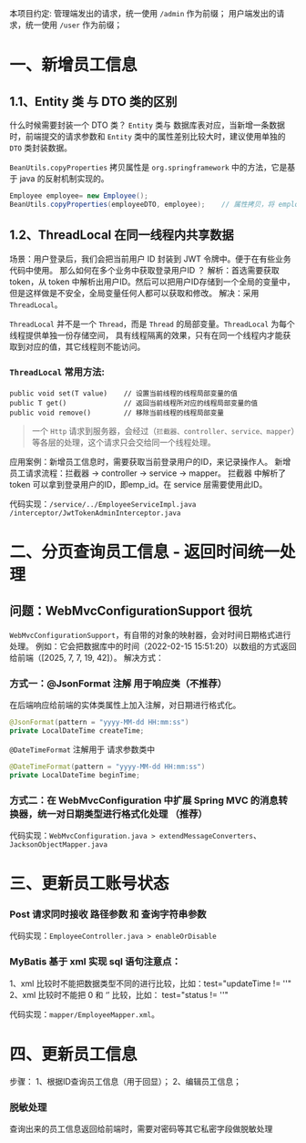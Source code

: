 本项目约定:
    管理端发出的请求，统一使用 `/admin` 作为前缀；
    用户端发出的请求，统一使用 `/user` 作为前缀；

# 一、新增员工信息

## 1.1、Entity 类 与 DTO 类的区别
什么时候需要封装一个 DTO 类？
`Entity` 类与 数据库表对应，当新增一条数据时，前端提交的请求参数和 `Entity` 类中的属性差别比较大时，建议使用单独的 `DTO` 类封装数据。

`BeanUtils.copyProperties` 拷贝属性是 `org.springframework` 中的方法，它是基于 java 的反射机制实现的。
```java
Employee employee= new Employee();
BeanUtils.copyProperties(employeeDTO, employee);    // 属性拷贝，将 employeeDTO 中的所有属性值拷贝到 employee 中。
```

## 1.2、ThreadLocal 在同一线程内共享数据
场景：用户登录后，我们会把当前用户 ID 封装到 JWT 令牌中。便于在有些业务代码中使用。 那么如何在多个业务中获取登录用户ID ？
解析：首选需要获取 token，从 token 中解析出用户ID。然后可以把用户ID存储到一个全局的变量中，但是这样做是不安全，全局变量任何人都可以获取和修改。
解决：采用 `ThreadLocal`。

`ThreadLocal` 并不是一个 `Thread`，而是 `Thread` 的局部变量。`ThreadLocal` 为每个线程提供单独一份存储空间，
具有线程隔离的效果，只有在同一个线程内才能获取到对应的值，其它线程则不能访问。

### `ThreadLocal` 常用方法: 

```
public void set(T value)    // 设置当前线程的线程局部变量的值
public T get()              // 返回当前线程所对应的线程局部变量的值
public void remove()        // 移除当前线程的线程局部变量
```

> 一个 `Http` 请求到服务器，会经过（`拦截器、controller、service、mapper`）等各层的处理，这个请求只会交给同一个线程处理。 

应用案例：新增员工信息时，需要获取当前登录用户的ID，来记录操作人。
新增员工请求流程：拦截器 -> controller -> service -> mapper。
拦截器 中解析了 token 可以拿到登录用户的ID，即emp_id。在 service 层需要使用此ID。

代码实现：`/service/../EmployeeServiceImpl.java` `/interceptor/JwtTokenAdminInterceptor.java`


# 二、分页查询员工信息 - 返回时间统一处理

## 问题：WebMvcConfigurationSupport 很坑

`WebMvcConfigurationSupport`，有自带的对象的映射器，会对时间日期格式进行处理。
例如：它会把数据库中的时间（2022-02-15 15:51:20）以数组的方式返回给前端（[2025, 7, 7, 19, 42]）。
解决方式：

### 方式一：@JsonFormat 注解 用于响应类（不推荐）
在后端响应给前端的实体类属性上加入注解，对日期进行格式化。
```java
@JsonFormat(pattern = "yyyy-MM-dd HH:mm:ss")
private LocalDateTime createTime;
```

`@DateTimeFormat` 注解用于 请求参数类中

```java
@DateTimeFormat(pattern = "yyyy-MM-dd HH:mm:ss")
private LocalDateTime beginTime;
```

### 方式二：在 WebMvcConfiguration 中扩展 Spring MVC 的消息转换器，统一对日期类型进行格式化处理 （推荐）

代码实现：`WebMvcConfiguration.java > extendMessageConverters`、`JacksonObjectMapper.java`

# 三、更新员工账号状态
### Post 请求同时接收 路径参数 和 查询字符串参数
代码实现：`EmployeeController.java > enableOrDisable`

### MyBatis 基于 xml 实现 sql 语句注意点：

1、xml 比较时不能把数据类型不同的进行比较，比如：test="updateTime != ''"
2、xml 比较时不能把 0 和 ‘’ 比较，比如： test="status != ''"

代码实现：`mapper/EmployeeMapper.xml`。


# 四、更新员工信息
步骤：
1、根据ID查询员工信息（用于回显）；
2、编辑员工信息；

### 脱敏处理 
查询出来的员工信息返回给前端时，需要对密码等其它私密字段做脱敏处理


